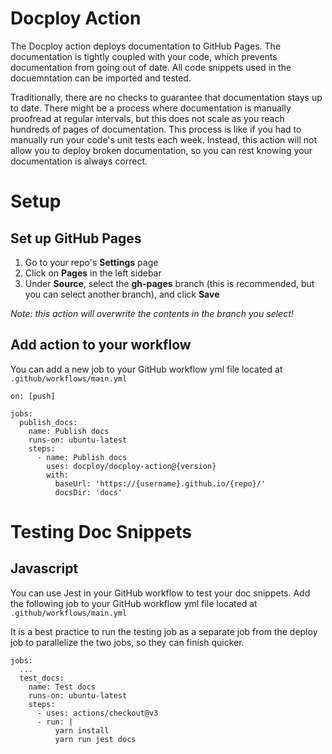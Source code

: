 # Docploy Action

The Docploy action deploys documentation to GitHub Pages. The documentation is tightly coupled with your code, which prevents documentation from going out of date. All code snippets used in the docuemntation can be imported and tested.

Traditionally, there are no checks to guarantee that documentation stays up to date. There might be a process where documentation is manually proofread at regular intervals, but this does not scale as you reach hundreds of pages of documentation. This process is like if you had to manually run your code's unit tests each week. Instead, this action will not allow you to deploy broken documentation, so you can rest knowing your documentation is always correct.

# Setup

## Set up GitHub Pages

1. Go to your repo's **Settings** page
2. Click on **Pages** in the left sidebar
3. Under **Source**, select the **gh-pages** branch (this is recommended, but you can select another branch), and click **Save**

_Note: this action will overwrite the contents in the branch you select!_

## Add action to your workflow

You can add a new job to your GitHub workflow yml file located at `.github/workflows/main.yml`

```
on: [push]

jobs:
  publish_docs:
    name: Publish docs
    runs-on: ubuntu-latest
    steps:
      - name: Publish docs
        uses: docploy/docploy-action@{version}
        with:
          baseUrl: 'https://{username}.github.io/{repo}/'
          docsDir: 'docs'
```

# Testing Doc Snippets

## Javascript

You can use Jest in your GitHub workflow to test your doc snippets.
Add the following job to your GitHub workflow yml file located at `.github/workflows/main.yml`

It is a best practice to run the testing job as a separate job from the deploy job to parallelize the two jobs, so they can finish quicker.

```
jobs:
  ...
  test_docs:
    name: Test docs
    runs-on: ubuntu-latest
    steps:
      - uses: actions/checkout@v3
      - run: |
          yarn install
          yarn run jest docs
```
